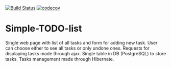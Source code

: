 [![Build Status](https://travis-ci.org/BaikovSergey/Simple-TODO-list.svg?branch=master)](https://travis-ci.org/BaikovSergey/Simple-TODO-list)
[![codecov](https://codecov.io/gh/BaikovSergey/Simple-TODO-list/branch/master/graph/badge.svg)](https://codecov.io/gh/BaikovSergey/Simple-TODO-list)

# Simple-TODO-list
Single web page with list of all tasks and form for adding new task. User can choose either to see all tasks or only undone ones.
Requests for displaying tasks made through ajax.
Single table in DB (PostgreSQL) to store tasks.
Tasks management made through Hibernate.
